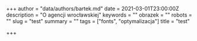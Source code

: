 +++
author = "data/authors/bartek.md"
date = 2021-03-01T23:00:00Z
description = "O agencji wrocławskiej"
keywords = ""
obrazek = ""
robots = ""
slug = "test"
summary = ""
tags = ["fonts", "optymalizacja"]
title = "test"

+++

